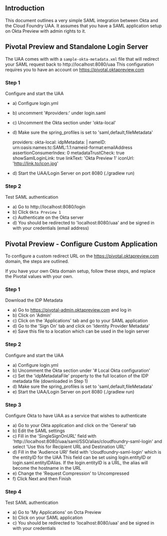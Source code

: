 ## Introduction
This document outlines a very simple SAML integration between Okta and the
Cloud Foundry UAA.
It assumes that you have a SAML application setup on Okta Preview with admin rights to it.

## Pivotal Preview and Standalone Login Server
The UAA comes with with a `sample-okta-metadata.xml` file
that will redirect your SAML request back to http://localhost:8080/uaa
This configuration requires you to have an account on 
https://pivotal.oktapreview.com

### Step 1
Configure and start the UAA

   - a) Configure login.yml
   - b) uncomment '#providers:' under login.saml
   - c) Uncomment the Okta section under 'okta-local'
   - d) Make sure the spring_profiles is set to 'saml,default,fileMetadata'

        providers:
          okta-local:
            idpMetadata: |
              <xml meta data or a URL>
            nameID: urn:oasis:names:tc:SAML:1.1:nameid-format:emailAddress
            assertionConsumerIndex: 0
            metadataTrustCheck: true
            showSamlLoginLink: true
            linkText: 'Okta Preview 1'
            iconUrl: 'http://link.to/icon.jpg'

   - d) Start the UAA/Login Server on port 8080 (./gradlew run)

### Step 2
Test SAML authentication

  - a) Go to http://localhost:8080/login
  - b) Click `Okta Preview 1`
  - c) Authenticate on the Okta server
  - d) You should be redirected to 'localhost:8080/uaa' and be signed in with your credentials (email address)
  
## Pivotal Preview - Configure Custom Application
To configure a custom redirect URL on the https://pivotal.oktapreview.com 
domain, the steps are outlined.

If you have your own Okta domain setup, follow these steps, and 
replace the Pivotal values with your own.

### Step 1
Download the IDP Metadata

  - a) Go to https://pivotal-admin.oktapreview.com and log in
  - b) Click on 'Admin'
  - c) Click on the 'Applications' tab and go to your SAML application
  - d) Go to the 'Sign On' tab and click on 'Identity Provider Metadata'
  - e) Save this file to a location which can be used in the login server

### Step 2
Configure and start the UAA

   - a) Configure login.yml
   - b) Uncomment the Okta section under '# Local Okta configuration'
   - c) Set the 'idpMetadataFile' property to the full location of the IDP metadata file (downloaded in Step 1)
   - d) Make sure the spring_profiles is set to 'saml,default,fileMetadata'
   - e) Start the UAA/Login Server on port 8080 (./gradlew run)

### Step 3
Configure Okta to have UAA as a service that wishes to authenticate

  - a) Go to your Okta application and click on the 'General' tab
  - b) Edit the SAML settings
  - c) Fill in the 'SingleSignOnURL' field  with 'http://localhost:8080/uaa/saml/SSO/alias/cloudfoundry-saml-login'
       and select 'Use this for Recipient URL and Destination URL'
  - d) Fill in the 'Audience URI' field with 'cloudfoundry-saml-login' which is the entityID for the UAA
       This field can be set using login.entityID or login.saml.entityIDAlias. If the login.entityID is a URL, the alias
       will become the hostname in the URL
  - e) Change the 'Request Compression' to Uncompressed
  - f) Click Next and then Finish

### Step 4
Test SAML authentication

  - a) Go to 'My Applications' on Octa Preview
  - b) Click on your SAML application
  - c) You should be redirected to 'localhost:8080/uaa' and be signed in with your credentials




